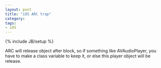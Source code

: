```yaml
---
layout: post
title: "iOS ARC trap"
category: 
tags:
- iOS
---
```

{% include JB/setup %}

ARC will release object after block, so if something like AVAudioPlayer, you have to make a class variable to keep it, or else this player object will be release.